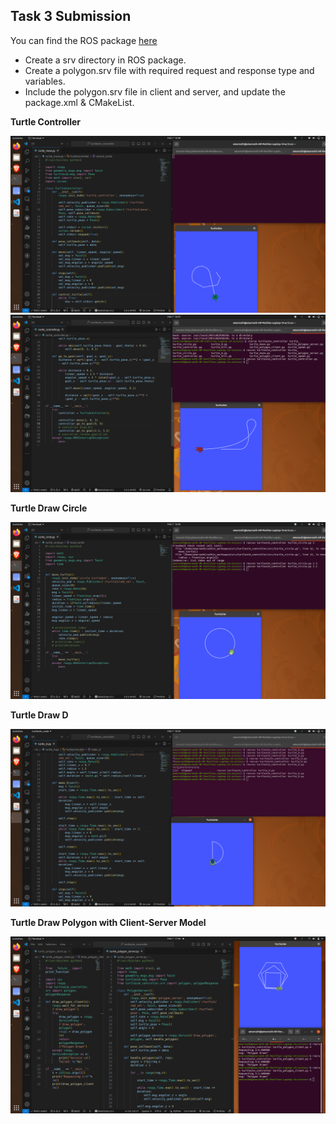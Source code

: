 ## Task 3 Submission

You can find the ROS package [here](tutorials)

- Create a srv directory in ROS package.
- Create a polygon.srv file with required request and response type and variables.
- Include the polygon.srv file in client and server, and update the package.xml & CMakeList.

**Turtle Controller**

<img src="Data/turtle_move.png">
<img src="Data/turtle_controller.png">

**Turtle Draw Circle**

<img src="Data/turtle_circle.png">

**Turtle Draw D**

<img src="Data/turtle_D.png">

**Turtle Draw Polygon with Client-Server Model**

<img src="Data/turtle_polygon.png">
